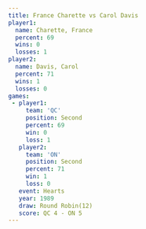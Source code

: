 ```yaml
---
title: France Charette vs Carol Davis
player1:                
  name: Charette, France
  percent: 69           
  wins: 0               
  losses: 1             
player2:                
  name: Davis, Carol    
  percent: 71           
  wins: 1               
  losses: 0             
games:
 - player1:          
     team: 'QC'      
     position: Second
     percent: 69     
     win: 0          
     loss: 1         
   player2:          
     team: 'ON'      
     position: Second
     percent: 71     
     win: 1          
     loss: 0         
   event: Hearts        
   year: 1989           
   draw: Round Robin(12)
   score: QC 4 - ON 5   
---
```

